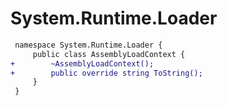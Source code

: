 # System.Runtime.Loader

``` diff
 namespace System.Runtime.Loader {
     public class AssemblyLoadContext {
+        ~AssemblyLoadContext();
+        public override string ToString();
     }
 }
```
